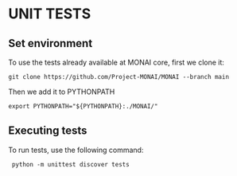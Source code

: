 # UNIT TESTS

## Set environment
To use the tests already available at MONAI core, first we clone it:
```shell
git clone https://github.com/Project-MONAI/MONAI --branch main
```

Then we add it to PYTHONPATH
```shell
export PYTHONPATH="${PYTHONPATH}:./MONAI/"
```

## Executing tests
To run tests, use the following command:

```shell script
 python -m unittest discover tests
```
